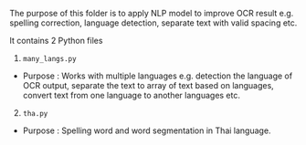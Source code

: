The purpose of this folder is to apply NLP model to improve OCR result e.g. spelling correction, language detection, separate text with valid spacing etc.

It contains 2 Python files
1.  `many_langs.py`
-   Purpose : Works with multiple languages e.g. detection the language of OCR output, separate the text to array of text based on languages, convert text from one language to another languages etc.
2.  `tha.py`
-   Purpose : Spelling word and word segmentation in Thai language.
